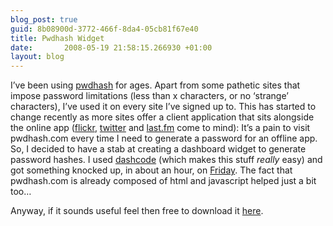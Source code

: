 ```yaml
---
blog_post: true
guid: 8b08900d-3772-466f-8da4-05cb81f67e40
title: Pwdhash Widget
date:       2008-05-19 21:58:15.266930 +01:00
layout: blog
---
```


I’ve been using [pwdhash](http://pwdhash.com) for ages. Apart from some
pathetic sites that impose password limitations (less than x characters,
or no ‘strange’ characters), I’ve used it on every site I’ve signed up
to. This has started to change recently as more sites offer a client
application that sits alongside the online app
([flickr](http://flickr.com), [twitter](http://twitter.com) and
[last.fm](http://last.fm) come to mind): It’s a pain to visit
pwdhash.com every time I need to generate a password for an offline app.
So, I decided to have a stab at creating a dashboard widget to generate
password hashes. I used
[dashcode](http://developer.apple.com/tools/dashcode/) (which makes this
stuff *really* easy) and got something knocked up, in about an hour, on
[Friday](http://twitter.com/chrisroos/statuses/812954936). The fact that
pwdhash.com is already composed of html and javascript helped just a bit
too…

Anyway, if it sounds useful feel then free to download it
[here](/files/pwdhash.zip).
